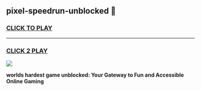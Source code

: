 
## pixel-speedrun-unblocked 👋
<h3>
<a href="https://premium.freeplayer.one?title=pixel-speedrun-unblocked&ref=14F">CLICK TO PLAY</a></h3>
<hr>

<h3>
<a href="https://premium.freeplayer.one?title=pixel-speedrun-unblocked&ref=14F">CLICK 2 PLAY</a>
  
</h3>

<a href="https://premium.freeplayer.one?title=pixel-speedrun-unblocked&ref=12F/"><img src="https://clearcache.store/games.png"></a>


**worlds hardest game unblocked: Your Gateway to Fun and Accessible Online Gaming**
